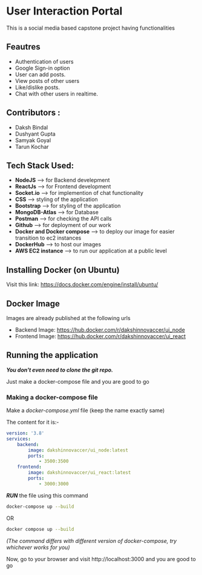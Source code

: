 # User Interaction Portal

This is a social media based capstone project having functionalities

## Feautres

- Authentication of users
- Google Sign-in option
- User can add posts.
- View posts of other users
- Like/dislike posts.
- Chat with other users in realtime.

## Contributors :

- Daksh Bindal
- Dushyant Gupta
- Samyak Goyal
- Tarun Kochar
   
## Tech Stack Used:

- **NodeJS** --> for Backend develepment
- **ReactJs** --> for Frontend development
- **Socket.io** --> for implemention of chat functionality
- **CSS** --> styling of the application
- **Bootstrap** --> for styling of the application
- **MongoDB-Atlas** --> for Database
- **Postman** --> for checking the API calls
- **Github** --> for deployment of our work
- **Docker and Docker compose** --> to deploy our image for easier transition to ec2 instances
- **DockerHub** --> to host our images
- **AWS EC2 instance** --> to run our application at a public level


## Installing Docker (on Ubuntu)

Visit this link: https://docs.docker.com/engine/install/ubuntu/

## Docker Image

Images are already published at the following urls
* Backend Image: https://hub.docker.com/r/dakshinnovaccer/ui_node
* Frontend Image: https://hub.docker.com/r/dakshinnovaccer/ui_react

## Running the application

***You don't even need to clone the git repo.***

Just make a docker-compose file and you are good to go

### Making a docker-compose file

Make a *docker-compose.yml* file (keep the name exactly same)

The content for it is:-
```yml
version: '3.8'
services:
    backend:
        image: dakshinnovaccer/ui_node:latest
        ports:
            - 3500:3500
    frontend:
        image: dakshinnovaccer/ui_react:latest
        ports:
            - 3000:3000
```
***RUN*** the file using this command
```bash
docker-compose up --build
```
OR
```bash
docker compose up --build
```
*(The command differs with different version of docker-compose, try whichever works for you)*

Now, go to your browser and visit http://localhost:3000 and you are good to go

  
  
